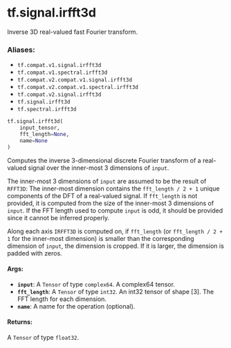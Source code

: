 <div itemscope itemtype="http://developers.google.com/ReferenceObject">
<meta itemprop="name" content="tf.signal.irfft3d" />
<meta itemprop="path" content="Stable" />
</div>

# tf.signal.irfft3d

Inverse 3D real-valued fast Fourier transform.

### Aliases:

* `tf.compat.v1.signal.irfft3d`
* `tf.compat.v1.spectral.irfft3d`
* `tf.compat.v2.compat.v1.signal.irfft3d`
* `tf.compat.v2.compat.v1.spectral.irfft3d`
* `tf.compat.v2.signal.irfft3d`
* `tf.signal.irfft3d`
* `tf.spectral.irfft3d`

``` python
tf.signal.irfft3d(
    input_tensor,
    fft_length=None,
    name=None
)
```

<!-- Placeholder for "Used in" -->

Computes the inverse 3-dimensional discrete Fourier transform of a real-valued
signal over the inner-most 3 dimensions of `input`.

The inner-most 3 dimensions of `input` are assumed to be the result of `RFFT3D`:
The inner-most dimension contains the `fft_length / 2 + 1` unique components of
the DFT of a real-valued signal. If `fft_length` is not provided, it is computed
from the size of the inner-most 3 dimensions of `input`. If the FFT length used
to compute `input` is odd, it should be provided since it cannot be inferred
properly.

Along each axis `IRFFT3D` is computed on, if `fft_length` (or
`fft_length / 2 + 1` for the inner-most dimension) is smaller than the
corresponding dimension of `input`, the dimension is cropped. If it is larger,
the dimension is padded with zeros.

#### Args:


* <b>`input`</b>: A `Tensor` of type `complex64`. A complex64 tensor.
* <b>`fft_length`</b>: A `Tensor` of type `int32`.
  An int32 tensor of shape [3]. The FFT length for each dimension.
* <b>`name`</b>: A name for the operation (optional).


#### Returns:

A `Tensor` of type `float32`.
